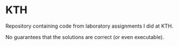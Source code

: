 # KTH

Repository containing code from laboratory assignments I did at KTH.

No guarantees that the solutions are correct (or even executable).